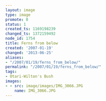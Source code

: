 ```yaml
---
layout: image
type: image
promote: 0
status: 1
created_ts: 1169198239
changed_ts: 1372159492
node_id: 1754
title: Ferns from below
created: '2007-01-19'
changed: '2013-06-25'
aliases:
- "/2007/01/19/ferns_from_below/"
permalink: "/2007/01/19/ferns_from_below/"
tags:
- Otari-Wilton's Bush
images:
- - src: image/images/IMG_3066.JPG
    name: IMG_3066.JPG
---
```



